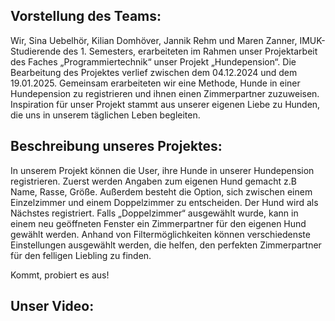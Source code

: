 ## Vorstellung des Teams: 

Wir, Sina Uebelhör, Kilian Domhöver, Jannik Rehm und Maren Zanner, IMUK-Studierende des 1. Semesters, erarbeiteten im Rahmen unser Projektarbeit des Faches „Programmiertechnik“ unser Projekt „Hundepension“. Die Bearbeitung des Projektes verlief zwischen dem 04.12.2024 und dem 19.01.2025. Gemeinsam erarbeiteten wir eine Methode, Hunde in einer Hundepension zu registrieren und ihnen einen Zimmerpartner zuzuweisen.
Inspiration für unser Projekt stammt aus unserer eigenen Liebe zu Hunden, die uns in unserem täglichen Leben begleiten.

## Beschreibung unseres Projektes: 

In unserem Projekt können die User, ihre Hunde in unserer Hundepension registrieren. Zuerst werden Angaben zum eigenen Hund gemacht z.B Name, Rasse, Größe. Außerdem besteht die Option, sich zwischen einem Einzelzimmer und einem Doppelzimmer zu entscheiden. Der Hund wird als Nächstes registriert. 
Falls „Doppelzimmer“ ausgewählt wurde, kann in einem neu geöffneten Fenster ein Zimmerpartner für den eigenen Hund gewählt werden. Anhand von Filtermöglichkeiten können verschiedenste Einstellungen ausgewählt werden, die helfen, den perfekten Zimmerpartner für den felligen Liebling zu finden. 

Kommt, probiert es aus!

## Unser Video:

